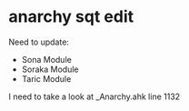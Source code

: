# anarchy sqt edit

Need to update:
- Sona Module
- Soraka Module
- Taric Module

I need to take a look at _Anarchy.ahk line 1132
